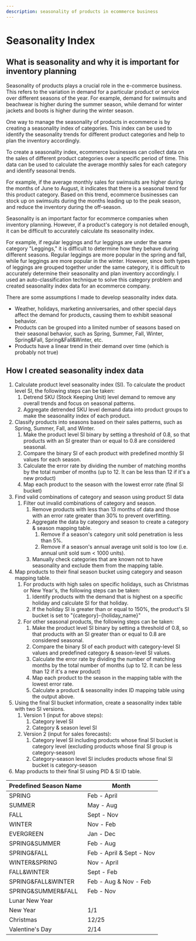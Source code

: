 ```yaml
---
description: seasonality of products in ecommerce business
---
```


# Seasonality Index

## What is seasonality and why it is important for inventory planning

Seasonality of products plays a crucial role in the e-commerce business. This refers to the variation in demand for a particular product or service over different seasons of the year. For example, demand for swimsuits and beachwear is higher during the summer season, while demand for winter jackets and boots is higher during the winter season.

One way to manage the seasonality of products in ecommerce is by creating a seasonality index of categories. This index can be used to identify the seasonality trends for different product categories and help to plan the inventory accordingly.

To create a seasonality index, ecommerce businesses can collect data on the sales of different product categories over a specific period of time. This data can be used to calculate the average monthly sales for each category and identify seasonal trends.

For example, if the average monthly sales for swimsuits are higher during the months of June to August, it indicates that there is a seasonal trend for this product category. Based on this trend, ecommerce businesses can stock up on swimsuits during the months leading up to the peak season, and reduce the inventory during the off-season.

Seasonality is an important factor for ecommerce companies when inventory planning. However, if a product's category is not detailed enough, it can be difficult to accurately calculate its seasonality index.

For example, if regular leggings and fur leggings are under the same category "Leggings," it is difficult to determine how they behave during different seasons. Regular leggings are more popular in the spring and fall, while fur leggings are more popular in the winter. However, since both types of leggings are grouped together under the same category, it is difficult to accurately determine their seasonality and plan inventory accordingly. I used an auto-classification technique to solve this category problem and created seasonality index data for an ecommerce company.

There are some assumptions I made to develop seasonality index data.&#x20;

* Weather, holidays, marketing anniversaries, and other special days affect the demand for products, causing them to exhibit seasonal behavior.
* Products can be grouped into a limited number of seasons based on their seasonal behavior, such as Spring, Summer, Fall, Winter, Spring\&Fall, Spring\&Fall\&Winter, etc.
* Products have a linear trend in their demand over time (which is probably not true)

## How I created seasonality index data

1. Calculate product level seasonality index (SI). To calculate the product level SI, the following steps can be taken:
   1. Detrend SKU (Stock Keeping Unit) level demand to remove any overall trends and focus on seasonal patterns.
   2. Aggregate detrended SKU level demand data into product groups to make the seasonality index of each product.
2. Classify products into seasons based on their sales patterns, such as Spring, Summer, Fall, and Winter.
   1. Make the product level SI binary by setting a threshold of 0.8, so that products with an SI greater than or equal to 0.8 are considered seasonal.
   2. Compare the binary SI of each product with predefined monthly SI values for each season.
   3. Calculate the error rate by dividing the number of matching months by the total number of months (up to 12. It can be less than 12 if it's a new product)
   4. Map each product to the season with the lowest error rate (final SI bucket)
3. Find valid combinations of category and season using product SI data
   1. Filter out invalid combinations of category and season.
      1. Remove products with less than 13 months of data and those with an error rate greater than 30% to prevent overfitting.
      2. Aggregate the data by category and season to create a category & season mapping table.
         1. Remove if a season's category unit sold penetration is less than 5%.
         2. Remove if a season's annual average unit sold is too low (i.e. annual unit sold sum < 1000 units).
      3. Manually check categories that are known not to have seasonality and exclude them from the mapping table.
4. Map products to their final season bucket using category and season mapping table.
   1. For products with high sales on specific holidays, such as Christmas or New Year's, the following steps can be taken:
      1. Identify products with the demand that is highest on a specific holiday and calculate SI for that holiday.
      2. If the holiday SI is greater than or equal to 150%, the product's SI bucket is set to "{category}-{holiday\_name}"
   2. For other seasonal products, the following steps can be taken:
      1. Make the product level SI binary by setting a threshold of 0.8, so that products with an SI greater than or equal to 0.8 are considered seasonal.
      2. Compare the binary SI of each product with category-level SI values and predefined category & season-level SI values.
      3. Calculate the error rate by dividing the number of matching months by the total number of months (up to 12. It can be less than 12 if it's a new product)
      4. Map each product to the season in the mapping table with the lowest error rate.
      5. Calculate a product & seasonality index ID mapping table using the output above.
5. Using the final SI bucket information, create a seasonality index table with two SI versions.
   1. Version 1 (input for above steps):
      1. Category level SI
      2. Category & season level SI
   2. Version 2 (input for sales forecasts):
      1. Category level SI including products whose final SI bucket is category level (excluding products whose final SI group is category-season)
      2. Category-season level SI includes products whose final SI bucket is category-season
6. Map products to their final SI using PID & SI ID table.&#x20;

| Predefined Season Name | Month                    |
| ---------------------- | ------------------------ |
| SPRING                 | Feb - April              |
| SUMMER                 | May - Aug                |
| FALL                   | Sept - Nov               |
| WINTER                 | Nov - Feb                |
| EVERGREEN              | Jan - Dec                |
| SPRING\&SUMMER         | Feb - Aug                |
| SPRING\&FALL           | Feb - April & Sept - Nov |
| WINTER\&SPRING         | Nov - April              |
| FALL\&WINTER           | Sept - Feb               |
| SPRING\&FALL\&WINTER   | Feb - Aug & Nov - Feb    |
| SPRING\&SUMMER\&FALL   | Feb - Nov                |
| Lunar New Year         |                          |
| New Year               | 1/1                      |
| Christmas              | 12/25                    |
| Valentine's Day        | 2/14                     |

